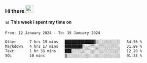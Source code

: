 ### Hi there <a href="https://www.gautamkrishnar.com/"><img src="https://media.giphy.com/media/hvRJCLFzcasrR4ia7z/giphy.gif" width="25px"></a>

📊 **This week I spent my time on**

<!--START_SECTION:waka-->

```txt
From: 12 January 2024 - To: 19 January 2024

Other      7 hrs 19 mins   █████████████▓░░░░░░░░░░░   54.58 %
Markdown   4 hrs 17 mins   ████████░░░░░░░░░░░░░░░░░   31.89 %
Text       1 hr 38 mins    ███░░░░░░░░░░░░░░░░░░░░░░   12.20 %
SQL        10 mins         ▒░░░░░░░░░░░░░░░░░░░░░░░░   01.33 %
```

<!--END_SECTION:waka-->
